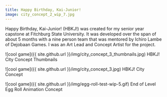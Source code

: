 ```yaml
---
title: Happy Birthday, Kai-Junior!
image: city_concept_2_wip_7.jpg
---
```


Happy Birthday, Kai-Junior! (HBKJ!) was created for my senior year capstone at Fitchburg State University. It was developed over the span of about 5 months with a nine person team that was mentored by Ichiro Lambe of Dejobaan Games. I was an Art Lead and Concept Artist for the project.


![cool game]({{ site.github.url }}/img/city_concept_3_thumbnails.jpg)
HBKJ! City Concept Thumbnails

![cool game]({{ site.github.url }}/img/city_concept_3.jpg)
HBKJ! City Concept

![cool game]({{ site.github.url }}/img/egg-roll-test-wip-5.gif)
End of Level Egg Roll Animation Concept
